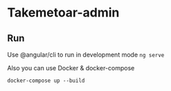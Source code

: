 # Takemetoar-admin

## Run
Use @angular/cli to run in development mode
`
ng serve
`

Also you can use Docker & docker-compose
```
docker-compose up --build

```